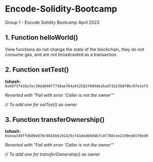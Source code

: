 # Encode-Solidity-Bootcamp
Group 1 - Encode Solidity Bootcamp April 2023

## 1. Function helloWorld()

View functions do not change the state of the blockchain, they do not consume gas, and are not broadcasted as a transaction.

## 2. Function setTest()

**txhash:** `0xb973f418a7ec30da048f7738ae764a452582f0d9dea5ad71b23b8f0bc97e1ef3`

_Reverted with "Fail with error 'Caller is not the owner'"_

_// To add one for setTest() as owner_

## 3. Function transferOwnership()

**txhash:** `0xeea349ffd609e870c9816b6191429cf41de4b0d4b7c4f788cee2100ed6570ed9`

_Reverted with "Fail with error 'Caller is not the owner'"_

_// To add one for transferOwnership() as owner_